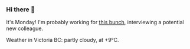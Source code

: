 ### Hi there :wave:

It's Monday! I'm probably working for [this bunch](https://github.com/kohofinancial), interviewing a potential new colleague.

Weather in Victoria BC: partly cloudy, at +9°C.
